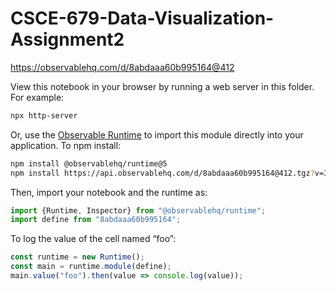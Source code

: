 # CSCE-679-Data-Visualization-Assignment2

https://observablehq.com/d/8abdaaa60b995164@412

View this notebook in your browser by running a web server in this folder. For
example:

~~~sh
npx http-server
~~~

Or, use the [Observable Runtime](https://github.com/observablehq/runtime) to
import this module directly into your application. To npm install:

~~~sh
npm install @observablehq/runtime@5
npm install https://api.observablehq.com/d/8abdaaa60b995164@412.tgz?v=3
~~~

Then, import your notebook and the runtime as:

~~~js
import {Runtime, Inspector} from "@observablehq/runtime";
import define from "8abdaaa60b995164";
~~~

To log the value of the cell named “foo”:

~~~js
const runtime = new Runtime();
const main = runtime.module(define);
main.value("foo").then(value => console.log(value));
~~~
